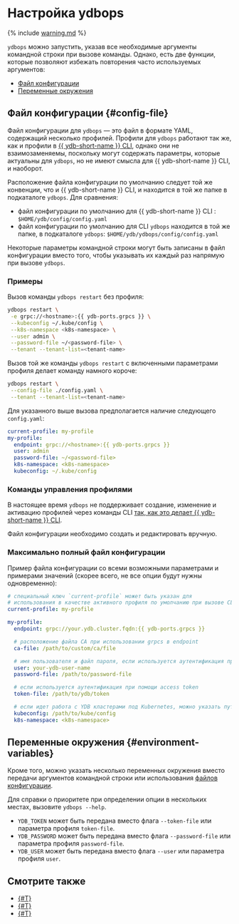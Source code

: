 # Настройка ydbops

{% include [warning.md](_includes/warning.md) %}

`ydbops` можно запустить, указав все необходимые аргументы командной строки при вызове команды.
Однако, есть две функции, которые позволяют избежать повторения часто используемых аргументов:


- [Файл конфигурации](#config-file)
- [Переменные окружения](#environment-variables)

## Файл конфигурации {#config-file}

Файл конфигурации для `ydbops` — это файл в формате YAML, содержащий несколько профилей. Профили для `ydbops` работают так же, как и профили в [{{ ydb-short-name }} CLI](../ydb-cli/profile/index.md), однако они не взаимозаменяемы, поскольку могут содержать параметры, которые актуальны для `ydbops`, но не имеют смысла для {{ ydb-short-name }} CLI, и наоборот.

Расположение файла конфигурации по умолчанию следует той же конвенции, что и {{ ydb-short-name }} CLI, и находится в той же папке в подкаталоге `ydbops`. Для сравнения:

- файл конфигурации по умолчанию для {{ ydb-short-name }} CLI : `$HOME/ydb/config/config.yaml`
- файл конфигурации по умолчанию для CLI `ydbops` находится в той же папке, в подкаталоге `ydbops`: `$HOME/ydb/ydbops/config/config.yaml`

Некоторые параметры командной строки могут быть записаны в файл конфигурации вместо того, чтобы указывать их каждый раз напрямую при вызове `ydbops`.

### Примеры

Вызов команды `ydbops restart` без профиля:

```bash
ydbops restart \
 -e grpc://<hostname>:{{ ydb-ports.grpcs }} \
 --kubeconfig ~/.kube/config \
 --k8s-namespace <k8s-namespace> \
 --user admin \
 --password-file ~/<password-file> \
 --tenant --tenant-list=<tenant-name>
```

Вызов той же команды `ydbops restart` с включенными параметрами профиля делает команду намного короче:

```bash
ydbops restart \
 --config-file ./config.yaml \
 --tenant --tenant-list=<tenant-name>
```

Для указанного выше вызова предполагается наличие следующего `config.yaml`:

```yaml
current-profile: my-profile
my-profile:
  endpoint: grpc://<hostname>:{{ ydb-ports.grpcs }}
  user: admin
  password-file: ~/<password-file>
  k8s-namespace: <k8s-namespace>
  kubeconfig: ~/.kube/config
```

### Команды управления профилями

В настоящее время `ydbops` не поддерживает создание, изменение и активацию профилей через команды CLI [так, как это делает {{ ydb-short-name }} CLI](../ydb-cli/profile/index.md#commands).

Файл конфигурации необходимо создать и редактировать вручную.

### Максимально полный файл конфигурации

Пример файла конфигурации со всеми возможными параметрами и примерами значений (скорее всего, не все опции будут нужны одновременно):

```yaml
# специальный ключ `current-profile` может быть указан для
# использования в качестве активного профиля по умолчанию при вызове CLI
current-profile: my-profile

my-profile:
  endpoint: grpc://your.ydb.cluster.fqdn:{{ ydb-ports.grpcs }}

  # расположение файла CA при использовании grpcs в endpoint
  ca-file: /path/to/custom/ca/file

  # имя пользователя и файл пароля, если используется аутентификация при помощи логина и пароля:
  user: your-ydb-user-name
  password-file: /path/to/password-file

  # если используется аутентификация при помощи access token
  token-file: /path/to/ydb/token

  # если идет работа с YDB кластерами под Kubernetes, можно указать путь к kubeconfig:
  kubeconfig: /path/to/kube/config
  k8s-namespace: <k8s-namespace>
```

## Переменные окружения {#environment-variables}

Кроме того, можно указать несколько переменных окружения вместо передачи аргументов командной строки или использования [файлов конфигурации](#config-file).


Для справки о приоритете при определении опции в нескольких местах, вызовите `ydbops --help`.

- `YDB_TOKEN` может быть передана вместо флага `--token-file` или параметра профиля `token-file`.
- `YDB_PASSWORD` может быть передана вместо флага `--password-file` или параметра профиля `password-file`.
- `YDB_USER` может быть передана вместо флага `--user` или параметра профиля `user`.

## Смотрите также

- [{#T}](index.md)
- [{#T}](install.md)
- [{#T}](rolling-restart-scenario.md)
